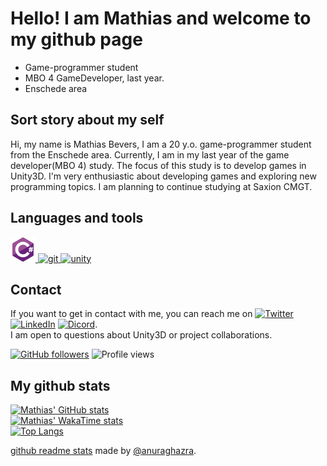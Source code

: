 # Hello! I am Mathias and welcome to my github page
- Game-programmer student
- MBO 4 GameDeveloper, last year.
- Enschede area

## Sort story about my self
Hi, my name is Mathias Bevers, I am a 20 y.o. game-programmer student from the Enschede area. Currently, I am in my last year of the game developer(MBO 4) study. The focus of this study is to develop games in Unity3D. I'm very enthusiastic about developing games and exploring new programming topics. I am planning to continue studying at Saxion CMGT.

## Languages and tools
<p align="left"> <a href="https://www.w3schools.com/cs/" target="_blank"> <img src="https://raw.githubusercontent.com/devicons/devicon/master/icons/csharp/csharp-original.svg" alt="csharp" width="40" height="40"/> </a> <a href="https://git-scm.com/" target="_blank"> <img src="https://www.vectorlogo.zone/logos/git-scm/git-scm-icon.svg" alt="git" width="40" height="40"/> </a> <a href="https://unity.com/" target="_blank"> <img src="https://www.vectorlogo.zone/logos/unity3d/unity3d-icon.svg" alt="unity" width="40" height="40"/> </a> </p>

## Contact
If you want to get in contact with me, you can reach me on 
[![Twitter](https://img.shields.io/badge/Twitter-%40mathiasbevers-white?style=flat&logo=twitter&labelColor=7fff00)](https://twitter.com/mathiasbevers)
[![LinkedIn](https://img.shields.io/badge/LinkedIn-/mathiasbevers-white?style=flat&logo=LinkedIn&labelColor=7fff00&logoColor=0e76a8)](https://www.linkedin.com/mathiasbevers)
[![Dicord](https://img.shields.io/badge/LinkedIn-%40Mongar23%234578-white?style=flat&logo=discord&labelColor=7fff00)](https://discordapp.com/users/352517116139798528).</br> 
I am open to questions about Unity3D or project collaborations.

[![GitHub followers](https://img.shields.io/github/followers/Mongar23.svg?style=social&label=Follow&maxAge=2592000)](https://github.com/Mongar23?tab=followers)
![Profile views](https://gpvc.arturio.dev/Mongar23)


## My github stats
[![Mathias' GitHub stats](https://github-readme-stats.vercel.app/api?username=Mongar23&theme=chartreuse-dark&show_icons=true&count_private=true)](https://github.com/anuraghazra/github-readme-stats)<br/>
[![Mathias' WakaTime stats](https://github-readme-stats.vercel.app/api/wakatime?username=Mongar23&theme=chartreuse-dark&layout=compact)](https://github.com/anuraghazra/github-readme-stats)<br/>
[![Top Langs](https://github-readme-stats.vercel.app/api/top-langs/?username=Mongar23&theme=chartreuse-dark&layout=compact&hide=shaderlab,hlsl)](https://github.com/anuraghazra/github-readme-stats)

[github readme stats](https://github.com/anuraghazra/github-readme-stats) made by [@anuraghazra](https://github.com/anuraghazra).
